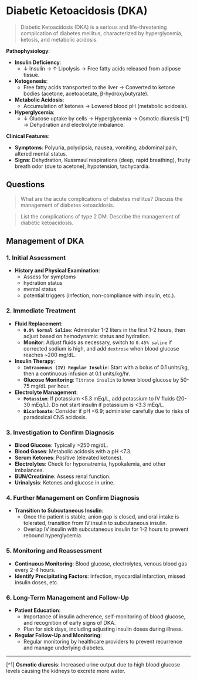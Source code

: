 # Diabetic Ketoacidosis (DKA)

> Diabetic Ketoacidosis (DKA) is a serious and life-threatening complication of diabetes mellitus, characterized by hyperglycemia, ketosis, and metabolic acidosis.

**Pathophysiology**:

- **Insulin Deficiency**:
  - ↓ Insulin → ↑ Lipolysis → Free fatty acids released from adipose tissue.
- **Ketogenesis**:
  - Free fatty acids transported to the liver → Converted to ketone bodies (acetone, acetoacetate, β-hydroxybutyrate).
- **Metabolic Acidosis**:
  - Accumulation of ketones → Lowered blood pH (metabolic acidosis).
- **Hyperglycemia**:
  - ↓ Glucose uptake by cells → Hyperglycemia → Osmotic diuresis [^1] → Dehydration and electrolyte imbalance.

**Clinical Features**:

- **Symptoms**: Polyuria, polydipsia, nausea, vomiting, abdominal pain, altered mental status.
- **Signs**: Dehydration, Kussmaul respirations (deep, rapid breathing), fruity breath odor (due to acetone), hypotension, tachycardia.

## Questions

> What are the acute complications of diabetes mellitus? Discuss the management of diabetes ketoacidosis.

> List the complications of type 2 DM. Describe the management of diabetic ketoacidosis.

## Management of DKA

### 1. Initial Assessment

- **History and Physical Examination**:
  - Assess for symptoms
  - hydration status
  - mental status
  - potential triggers (infection, non-compliance with insulin, etc.).

### 2. Immediate Treatment

- **Fluid Replacement**:
  - **`0.9% Normal Saline`**: Administer 1-2 liters in the first 1-2 hours, then adjust based on hemodynamic status and hydration.
  - **Monitor**: Adjust fluids as necessary, switch to `0.45% saline` if corrected sodium is high, and add `dextrose` when blood glucose reaches ~200 mg/dL.
- **Insulin Therapy**:
  - **`Intravenous (IV) Regular Insulin`**: Start with a bolus of 0.1 units/kg, then a continuous infusion at 0.1 units/kg/hr.
  - **Glucose Monitoring**: `Titrate insulin` to lower blood glucose by 50-75 mg/dL per hour.
- **Electrolyte Management**:
  - **`Potassium`**: If potassium <5.3 mEq/L, add potassium to IV fluids (20-30 mEq/L). Do not start insulin if potassium is <3.3 mEq/L.
  - **`Bicarbonate`**: Consider if pH <6.9; administer carefully due to risks of paradoxical CNS acidosis.

### 3. Investigation to Confirm Diagnosis

- **Blood Glucose**: Typically >250 mg/dL.
- **Blood Gases**: Metabolic acidosis with a pH <7.3.
- **Serum Ketones**: Positive (elevated ketones).
- **Electrolytes**: Check for hyponatremia, hypokalemia, and other imbalances.
- **BUN/Creatinine**: Assess renal function.
- **Urinalysis**: Ketones and glucose in urine.

### 4. Further Management on Confirm Diagnosis

- **Transition to Subcutaneous Insulin**:
  - Once the patient is stable, anion gap is closed, and oral intake is tolerated, transition from IV insulin to subcutaneous insulin.
  - Overlap IV insulin with subcutaneous insulin for 1-2 hours to prevent rebound hyperglycemia.

### 5. Monitoring and Reassessment

- **Continuous Monitoring**: Blood glucose, electrolytes, venous blood gas every 2-4 hours.
- **Identify Precipitating Factors**: Infection, myocardial infarction, missed insulin doses, etc.

### 6. Long-Term Management and Follow-Up

- **Patient Education**:
  - Importance of insulin adherence, self-monitoring of blood glucose, and recognition of early signs of DKA.
  - Plan for sick days, including adjusting insulin doses during illness.
- **Regular Follow-Up and Monitoring**:
  - Regular monitoring by healthcare providers to prevent recurrence and manage underlying diabetes.

---

[^1] **Osmotic diuresis**: Increased urine output due to high blood glucose levels causing the kidneys to excrete more water.
